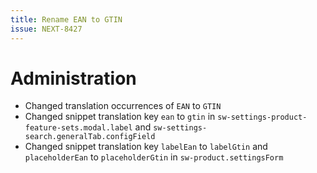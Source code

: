 ```yaml
---
title: Rename EAN to GTIN
issue: NEXT-8427
---
```

# Administration
* Changed translation occurrences of `EAN` to `GTIN`
* Changed snippet translation key `ean` to `gtin` in `sw-settings-product-feature-sets.modal.label` and `sw-settings-search.generalTab.configField`
* Changed snippet translation key `labelEan` to `labelGtin` and `placeholderEan` to `placeholderGtin` in `sw-product.settingsForm`
